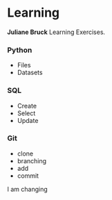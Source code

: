 # Learning

**Juliane Bruck** Learning Exercises.

### Python

- Files
- Datasets

### SQL

- Create
- Select
- Update

### Git

- clone
- branching
- add
- commit

I am changing 